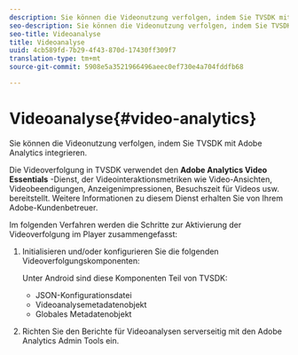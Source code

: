 ```yaml
---
description: Sie können die Videonutzung verfolgen, indem Sie TVSDK mit Adobe Analytics integrieren.
seo-description: Sie können die Videonutzung verfolgen, indem Sie TVSDK mit Adobe Analytics integrieren.
seo-title: Videoanalyse
title: Videoanalyse
uuid: 4cb589fd-7b29-4f43-870d-17430ff309f7
translation-type: tm+mt
source-git-commit: 5908e5a3521966496aeec0ef730e4a704fddfb68

---
```



# Videoanalyse{#video-analytics}

Sie können die Videonutzung verfolgen, indem Sie TVSDK mit Adobe Analytics integrieren.

Die Videoverfolgung in TVSDK verwendet den **Adobe Analytics Video Essentials** -Dienst, der Videointeraktionsmetriken wie Video-Ansichten, Videobeendigungen, Anzeigenimpressionen, Besuchszeit für Videos usw. bereitstellt. Weitere Informationen zu diesem Dienst erhalten Sie von Ihrem Adobe-Kundenbetreuer.

Im folgenden Verfahren werden die Schritte zur Aktivierung der Videoverfolgung im Player zusammengefasst:

1. Initialisieren und/oder konfigurieren Sie die folgenden Videoverfolgungskomponenten:

   Unter Android sind diese Komponenten Teil von TVSDK:

   * JSON-Konfigurationsdatei
   * Videoanalysemetadatenobjekt
   * Globales Metadatenobjekt

1. Richten Sie den Berichte für Videoanalysen serverseitig mit den Adobe Analytics Admin Tools ein.


